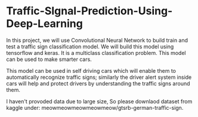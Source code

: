 # Traffic-SIgnal-Prediction-Using-Deep-Learning
In this project, we will use Convolutional Neural Network to build train and test a traffic sign classification model. 
We will build this model using tensorflow and keras. It is a multiclass classification problem. 
This model can be used to make smarter cars.

This model can be used in self driving cars which will enable them to automatically recognize traffic signs;
similarly the driver alert system inside cars will help and protect drivers by understanding the traffic signs around them.

I haven't provoded data due to large size, So please downlaod dataset from kaggle under: meowmeowmeowmeowmeow/gtsrb-german-traffic-sign.
